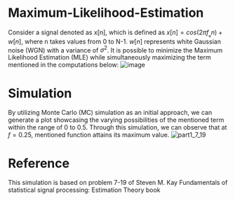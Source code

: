 # Maximum-Likelihood-Estimation
Consider a signal denoted as x[n], which is defined as $x[n] = cos(2π{f_₀}n) + w[n]$, where n takes values from 0 to N-1. $w[n]$ represents white Gaussian noise (WGN) with a variance of $\sigma^2$. 
It is possible to minimize the Maximum Likelihood Estimation (MLE) while simultaneously maximizing the term mentioned in the computations below:
![image](https://github.com/RGAlavicheh/Maximum-Likelihood-Estimation/assets/94162828/4ef3c96b-0032-4af6-aa52-5bfe772e7b71)
# Simulation
By utilizing Monte Carlo (MC) simulation as an initial approach, we can generate a plot showcasing the varying possibilities of the mentioned term within the range of 0 to 0.5. Through this simulation, we can observe that at $f = 0.25$, mentioned function attains its maximum value.
![part1_7_19](https://github.com/RGAlavicheh/Maximum-Likelihood-Estimation/assets/94162828/72f87804-2a6c-4812-a397-03bb694cdf46)
# Reference
This simulation is based on problem 7-19 of Steven M. Kay Fundamentals of statistical signal processing: Estimation Theory book

